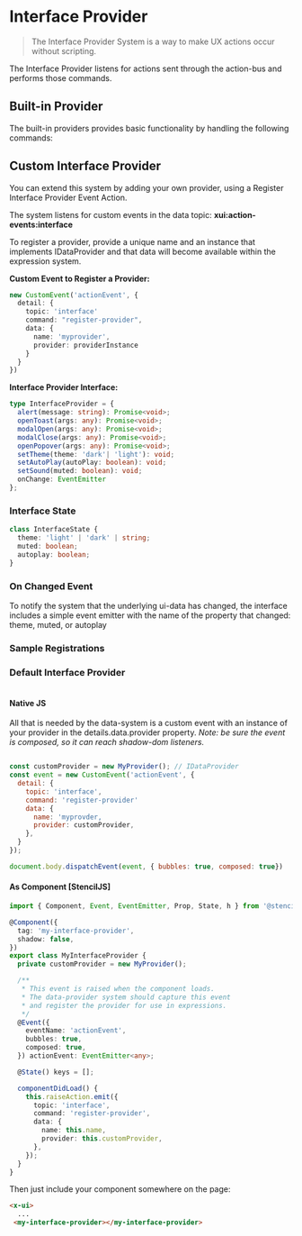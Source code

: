 # Interface Provider

> The Interface Provider System is a way to make UX actions occur without scripting.

The Interface Provider listens for actions sent through the action-bus and performs those commands.

## Built-in Provider
The built-in providers provides basic functionality by handling the following commands:




## Custom Interface Provider
You can extend this system by adding your own provider, using a Register Interface Provider Event Action.

The system listens for custom events in the data topic: **xui:action-events:interface**

To register a provider, provide a unique name and an instance that implements IDataProvider and that data will become available within the expression system.

**Custom Event to Register a Provider:**

````typescript
new CustomEvent('actionEvent', {
  detail: {
    topic: 'interface'
    command: "register-provider",
    data: {
      name: 'myprovider',
      provider: providerInstance
    }
  }
})
````


**Interface Provider Interface:**

````typescript
type InterfaceProvider = {
  alert(message: string): Promise<void>;
  openToast(args: any): Promise<void>;
  modalOpen(args: any): Promise<void>;
  modalClose(args: any): Promise<void>;
  openPopover(args: any): Promise<void>;
  setTheme(theme: 'dark'| 'light'): void;
  setAutoPlay(autoPlay: boolean): void;
  setSound(muted: boolean): void;
  onChange: EventEmitter
};
````

### Interface State

````typescript
class InterfaceState {
  theme: 'light' | 'dark' | string;
  muted: boolean;
  autoplay: boolean;
}
````

### On Changed Event
To notify the system that the underlying ui-data has changed, the interface includes a simple event emitter with the name of the property that changed: theme, muted, or autoplay 


### Sample Registrations

### Default Interface Provider

````typescript


````

#### Native JS 
All that is needed by the data-system is a custom event with an instance of your provider in the details.data.provider property. *Note: be sure the event is composed, so it can reach shadow-dom listeners.*

````javascript

const customProvider = new MyProvider(); // IDataProvider
const event = new CustomEvent('actionEvent', { 
  detail: { 
    topic: 'interface',
    command: 'register-provider'
    data: {
      name: 'myprovder,
      provider: customProvider,
    },
  }
});

document.body.dispatchEvent(event, { bubbles: true, composed: true})

````


#### As Component [StencilJS]

````typescript
import { Component, Event, EventEmitter, Prop, State, h } from '@stencil/core';

@Component({
  tag: 'my-interface-provider',
  shadow: false,
})
export class MyInterfaceProvider {
  private customProvider = new MyProvider();

  /**
   * This event is raised when the component loads.
   * The data-provider system should capture this event
   * and register the provider for use in expressions.
   */
  @Event({
    eventName: 'actionEvent',
    bubbles: true,
    composed: true,
  }) actionEvent: EventEmitter<any>;

  @State() keys = [];

  componentDidLoad() {
    this.raiseAction.emit({
      topic: 'interface',
      command: 'register-provider',
      data: {
        name: this.name,
        provider: this.customProvider,
      },
    });
  }
}
````

Then just include your component somewhere on the page:

````html
<x-ui>
  ...
 <my-interface-provider></my-interface-provider>
````